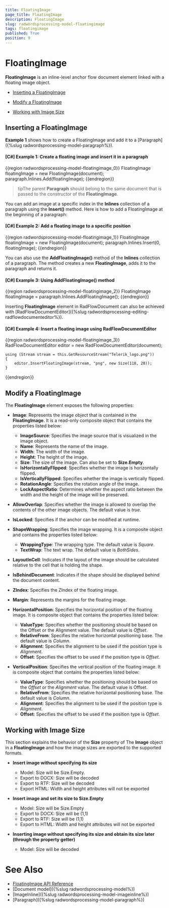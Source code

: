```yaml
---
title: FloatingImage
page_title: FloatingImage
description: FloatingImage
slug: radwordsprocessing-model-floatingimage
tags: floatingimage
published: True
position: 9
---
```


# FloatingImage



__FloatingImage__ is an inline-level anchor flow document element linked with a floating image object.
      

* [Inserting a FloatingImage](#inserting-a-floatingimage)

* [Modify a FloatingImage](#modify-a-floatingimage)

* [Working with Image Size](#working-with-image-size)

## Inserting a FloatingImage

__Example 1__ shows how to create a FloatingImage and add it to a [Paragraph]({%slug radwordsprocessing-model-paragraph%}).
        

#### __[C#] Example 1: Create a floating image and insert it in a paragraph__

{{region radwordsprocessing-model-floatingimage_0}}
    FloatingImage floatingImage = new FloatingImage(document);
    paragraph.Inlines.Add(floatingImage);
{{endregion}}



>tipThe parent __Paragraph__ should belong to the same document that is passed to the constructor of the __FloatingImage__.
          

You can add an image at a specific index in the __Inlines__ collection of a paragraph using the __Insert()__ method. Here is how to add a FloatingImage at the beginning of a paragraph:
        

#### __[C#] Example 2: Add a floating image to a specific position__

{{region radwordsprocessing-model-floatingimage_1}}
    FloatingImage floatingImage = new FloatingImage(document);
    paragraph.Inlines.Insert(0, floatingImage);
{{endregion}}



You can also use the __AddFloatingImage()__ method of the __Inlines__ collection of a paragraph. The method creates a new __FloatingImage__, adds it to the paragraph and returns it.
        

#### __[C#] Example 3: Using AddFloatingImage() method__

{{region radwordsprocessing-model-floatingimage_2}}
    FloatingImage floatingImage = paragraph.Inlines.AddFloatingImage();
{{endregion}}



Inserting __FloatingImage__ element in RadFlowDocument can also be achieved with [RadFlowDocumentEditor]({%slug radwordsprocessing-editing-radflowdocumenteditor%}).
        

#### __[C#] Example 4: Insert a floating image using RadFlowDocumentEditor__

{{region radwordsprocessing-model-floatingimage_3}}
    RadFlowDocumentEditor editor = new RadFlowDocumentEditor(document);

    using (Stream stream = this.GetResourceStream("Telerik_logo.png"))
    {
        editor.InsertFloatingImage(stream, "png", new Size(118, 28));
    }
{{endregion}}



## Modify a FloatingImage

The __FloatingImage__ element exposes the following properties:
        

* __Image__: Represents the image object that is contained in the __FloatingImage__. It is a read-only composite object that contains the properties listed below:

    * __ImageSource__: Specifies the image source that is visualized in the image object.
    * __Name__: Represents the name of the image.
    * __Width__: The width of the image.
    * __Height__: The height of the image.    
	* __Size__: The size of the image. Can also be set to __Size.Empty__.  
    * __IsHorizontallyFlipped__: Specifies whether the image is horizontally flipped.
    * __IsVerticallyFlipped__: Specifies whether the image is vertically flipped.
    * __RotationAngle__: Specifies the rotation angle of the image.
    * __LockAspectRatio__: Determines whether the aspect ratio between the width and the height of the image will be preserved. 

* __AllowOverlap__: Specifies whether the image is allowed to overlap the contents of the other image objects. The default value is *true*.

* __IsLocked__: Specifies if the anchor can be modified at runtime.

* __ShapeWrapping__: Specifies the image wrapping. It is a composite object and contains the properties listed below:

    * __WrappingType__: The wrapping type. The default value is *Square*.
    * __TextWrap__: The text wrap. The default value is *BothSides*.

* __LayoutInCell__: Indicates if the layout of the image should be calculated relative to the cell that is holding the shape.

* __IsBehindDocument__: Indicates if the shape should be displayed behind the document content.

* __ZIndex__: Specifies the ZIndex of the floating image.

* __Margin__: Represents the margins for the floating image.

* __HorizontalPosition__: Specifies the horizontal position of the floating image. It is composite object that contains the properties listed below:

    * __ValueType__: Specifies whether the positioning should be based on the Offset or the Alignment value. The default value is *Offset*.
    * __RelativeFrom__: Specifies the relative horizontal positioning base. The default value is *Column*.
    * __Alignment__: Specifies the alignment to be used if the position type is *Alignment*.
    * __Offset__: Specifies the offset to be used if the position type is *Offset*.

* __VerticalPosition__: Specifies the vertical position of the floating image. It is composite object that contains the properties listed below:

    * __ValueType__: Specifies whether the positioning should be based on the *Offset* or the *Alignment* value. The default value is Offset.
    * __RelativeFrom__: Specifies the relative horizontal positioning base. The default value is *Column*.
    * __Alignment__: Specifies the alignment to be used if the position type is *Alignment*.
    * __Offset__: Specifies the offset to be used if the position type is *Offset*.
                

## Working with Image Size

This section explains the behavior of the  __Size__ property of The __Image__ object in a __FloatingImage__  and how the image sizes are exported to the supported formats.

* __Insert image without specifying its size__
	* Model: Size will be Size.Empty.
	* Export to DOCX: Size will be decoded
	* Export to RTF: Size will be decoded
	* Export HTML: Width and height attributes will not be exported


* __Insert image and set its size to Size.Empty__
	* Model: Size will be Size.Empty
	* Export to DOCX: Size will be (1,1)
	* Export to RTF: Size will be (1,1)
	* Export to HTML: Width and height attributes will not be exported

* __Inserting image without specifying its size and obtain its size later (through the property getter)__
	* Model: Size will be decoded



# See Also

 * [FloatingImage API Reference](http://docs.telerik.com/devtools/document-processing/api/html/T_Telerik_Windows_Documents_Flow_Model_Shapes_FloatingImage.htm)
 * [Document model]({%slug radwordsprocessing-model%})
 * [ImageInline]({%slug radwordsprocessing-model-imageinline%})
 * [Paragraph]({%slug radwordsprocessing-model-paragraph%})
